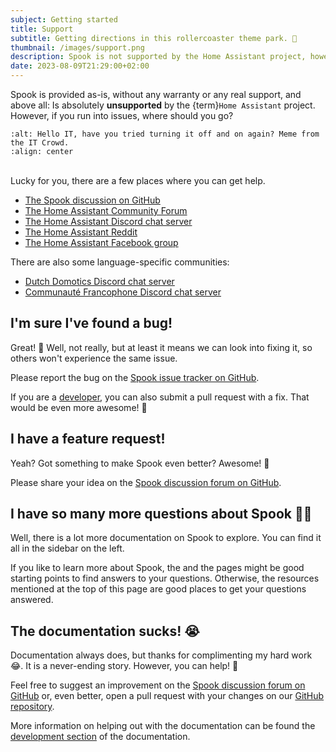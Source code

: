 ```yaml
---
subject: Getting started
title: Support
subtitle: Getting directions in this rollercoaster theme park. 🎢
thumbnail: /images/support.png
description: Spook is not supported by the Home Assistant project, however, there are still quite a few places where you can get help. This place guides you to the right place.
date: 2023-08-09T21:29:00+02:00
---
```


Spook is provided as-is, without any warranty or any real support, and above all: Is absolutely **unsupported** by the {term}`Home Assistant` project. However, if you run into issues, where should you go?

```{image} images/support.png
:alt: Hello IT, have you tried turning it off and on again? Meme from the IT Crowd.
:align: center
```

<br>Lucky for you, there are a few places where you can get help.

- [The Spook discussion on GitHub](https://github.com/frenck/spook/discussions)
- [The Home Assistant Community Forum](https://community.home-assistant.io/)
- [The Home Assistant Discord chat server](https://www.home-assistant.io/join-chat/)
- [The Home Assistant Reddit](https://www.reddit.com/r/homeassistant/)
- [The Home Assistant Facebook group](https://www.facebook.com/groups/homeassistant/)

There are also some language-specific communities:

- [Dutch Domotics Discord chat server](https://discord.gg/Ee5X7T7)
- [Communauté Francophone Discord chat server](https://discord.hacf.fr/)

## I'm sure I've found a bug!

Great! 🎉 Well, not really, but at least it means we can look into fixing it, so others won't experience the same issue.

Please report the bug on the [Spook issue tracker on GitHub](https://github.com/frenck/spook/issues).

If you are a [developer](development), you can also submit a pull request with a fix. That would be even more awesome! 🤩

## I have a feature request!

Yeah? Got something to make Spook even better? Awesome! 🤩

Please share your idea on the [Spook discussion forum on GitHub](https://github.com/frenck/spook/discussions).

## I have so many more questions about Spook 😵‍💫

Well, there is a lot more documentation on Spook to explore. You can find it all in the sidebar on the left.

If you like to learn more about Spook, the [](background_and_history) and the [](faq) pages might be good starting points to find answers to your questions. Otherwise, the resources mentioned at the top of this page are good places to get your questions answered.

## The documentation sucks! 😭

Documentation always does, but thanks for complimenting my hard work 😂. It is a never-ending story. However, you can help! 🤩

Feel free to suggest an improvement on the [Spook discussion forum on GitHub](https://github.com/frenck/spook/discussions) or, even better, open a pull request with your changes on our [GitHub repository](https://github.com/frenck/spook).

More information on helping out with the documentation can be found the [development section](development#translating-spook) of the documentation.
